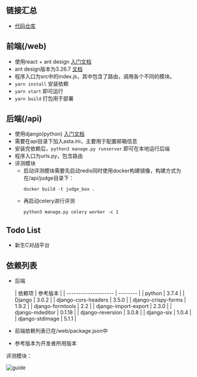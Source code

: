 ## 链接汇总
+ [代码仓库](https://github.com/THU-ASTA-Technology/ASTA_website)

## 前端(/web)
+ 使用react + ant design [入门文档](#/blog/4)
+ ant design版本为3.26.7 [文档](https://3x.ant.design/docs/react/introduce-cn)
+ 程序入口为src中的index.js，其中包含了路由，调用各个不同的模块。
+ `yarn install` 安装依赖
+ `yarn start` 即可运行
+ `yarn build` 打包用于部署

## 后端(/api)
+ 使用django(python) [入门文档](#/blog/3)
+ 需要在api目录下加入asta.ini，主要用于配置邮箱信息
+ 安装完依赖后，`python3 manage.py runserver` 即可在本地运行后端
+ 程序入口为urls.py，包含路由
+ 评测模块
  + 启动评测模块需要先启动redis同时使用docker构建镜像，构建方式为在/api/judge目录下：
    ```
    docker build -t judge_box .
    ```
  + 再启动celery进行评测
    ```
    python3 manage.py celery worker -c 1
    ```

## Todo List
+ 新生C对战平台

## 依赖列表
+ 后端

  | 依赖项               | 参考版本 |
| -------------------- | -------- |
| python               | 3.7.4    |
| Django               | 3.0.2    |
| django-cors-headers  | 3.5.0    |
| django-crispy-forms  | 1.9.2    |
| django-formtools     | 2.2      |
| django-import-export | 2.3.0    |
| django-mdeditor      | 0.1.18   |
| django-reversion     | 3.0.8    |
| django-six           | 1.0.4    |
| django-stdimage      | 5.1.1    |
+ 前端依赖列表已在/web/package.json中
+ 参考版本为开发者所用版本



评测模块：

![guide](D:\environment\codes\projects\ASTA_website\guide.png)